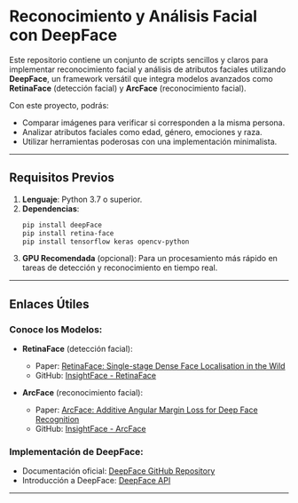 # **Reconocimiento y Análisis Facial con DeepFace**

Este repositorio contiene un conjunto de scripts sencillos y claros para implementar reconocimiento facial y análisis de atributos faciales utilizando **DeepFace**, un framework versátil que integra modelos avanzados como **RetinaFace** (detección facial) y **ArcFace** (reconocimiento facial). 

Con este proyecto, podrás:
- Comparar imágenes para verificar si corresponden a la misma persona.
- Analizar atributos faciales como edad, género, emociones y raza.
- Utilizar herramientas poderosas con una implementación minimalista.

---

## **Requisitos Previos**
1. **Lenguaje**: Python 3.7 o superior.
2. **Dependencias**:
   ```bash
   pip install deepFace
   pip install retina-face
   pip install tensorflow keras opencv-python
   ```
3. **GPU Recomendada** (opcional): Para un procesamiento más rápido en tareas de detección y reconocimiento en tiempo real.

---

## **Enlaces Útiles**

### **Conoce los Modelos:**
- **RetinaFace** (detección facial):
  - Paper: [RetinaFace: Single-stage Dense Face Localisation in the Wild](https://arxiv.org/abs/1905.00641)
  - GitHub: [InsightFace - RetinaFace](https://github.com/deepinsight/insightface)

- **ArcFace** (reconocimiento facial):
  - Paper: [ArcFace: Additive Angular Margin Loss for Deep Face Recognition](https://arxiv.org/abs/1801.07698)
  - GitHub: [InsightFace - ArcFace](https://github.com/deepinsight/insightface)

### **Implementación de DeepFace:**
- Documentación oficial: [DeepFace GitHub Repository](https://github.com/serengil/deepface)
- Introducción a DeepFace: [DeepFace API](https://github.com/serengil/deepface#readme)

---

